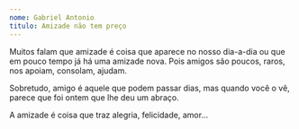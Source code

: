 ```yaml
---
nome: Gabriel Antonio
titulo: Amizade não tem preço
---
```


Muitos falam que amizade é coisa que aparece no nosso dia-a-dia ou que em pouco tempo já há uma amizade nova. Pois amigos são poucos, raros, nos apoiam, consolam, ajudam.

Sobretudo, amigo é aquele que podem passar dias, mas quando você o vê, parece que foi ontem que lhe deu um abraço.

A amizade é coisa que traz alegria, felicidade, amor...
